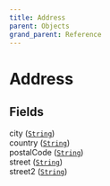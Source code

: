 ```yaml
---
title: Address
parent: Objects
grand_parent: Reference
---
```


# Address

## Fields

<div class="field-entry ">
  <span id="city" class="field-name anchored">city (<code><a href="/docs/reference/scalar/string">String</a></code>)</span>

  <div class="description-wrapper">

  </div>
</div>

<div class="field-entry ">
  <span id="country" class="field-name anchored">country (<code><a href="/docs/reference/scalar/string">String</a></code>)</span>

  <div class="description-wrapper">

  </div>
</div>

<div class="field-entry ">
  <span id="postal_code" class="field-name anchored">postalCode (<code><a href="/docs/reference/scalar/string">String</a></code>)</span>

  <div class="description-wrapper">

  </div>
</div>

<div class="field-entry ">
  <span id="street" class="field-name anchored">street (<code><a href="/docs/reference/scalar/string">String</a></code>)</span>

  <div class="description-wrapper">

  </div>
</div>

<div class="field-entry ">
  <span id="street2" class="field-name anchored">street2 (<code><a href="/docs/reference/scalar/string">String</a></code>)</span>

  <div class="description-wrapper">

  </div>
</div>

